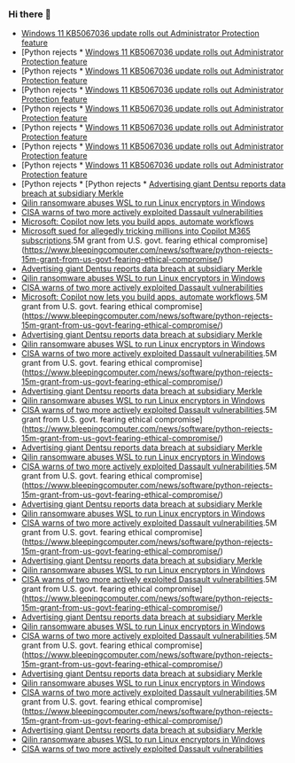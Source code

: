 ### Hi there 👋

<!--START_SECTION:feed-->
* [Windows 11 KB5067036 update rolls out Administrator Protection feature](https://www.bleepingcomputer.com/news/microsoft/windows-11-kb5067036-update-rolls-out-administrator-protection-feature/)
* [Python rejects * [Windows 11 KB5067036 update rolls out Administrator Protection feature](https://www.bleepingcomputer.com/news/microsoft/windows-11-kb5067036-update-rolls-out-administrator-protection-feature/)
* [Python rejects * [Windows 11 KB5067036 update rolls out Administrator Protection feature](https://www.bleepingcomputer.com/news/microsoft/windows-11-kb5067036-update-rolls-out-administrator-protection-feature/)
* [Python rejects * [Windows 11 KB5067036 update rolls out Administrator Protection feature](https://www.bleepingcomputer.com/news/microsoft/windows-11-kb5067036-update-rolls-out-administrator-protection-feature/)
* [Python rejects * [Windows 11 KB5067036 update rolls out Administrator Protection feature](https://www.bleepingcomputer.com/news/microsoft/windows-11-kb5067036-update-rolls-out-administrator-protection-feature/)
* [Python rejects * [Windows 11 KB5067036 update rolls out Administrator Protection feature](https://www.bleepingcomputer.com/news/microsoft/windows-11-kb5067036-update-rolls-out-administrator-protection-feature/)
* [Python rejects * [Windows 11 KB5067036 update rolls out Administrator Protection feature](https://www.bleepingcomputer.com/news/microsoft/windows-11-kb5067036-update-rolls-out-administrator-protection-feature/)
* [Python rejects * [Windows 11 KB5067036 update rolls out Administrator Protection feature](https://www.bleepingcomputer.com/news/microsoft/windows-11-kb5067036-update-rolls-out-administrator-protection-feature/)
* [Python rejects * [Python rejects * [Advertising giant Dentsu reports data breach at subsidiary Merkle](https://www.bleepingcomputer.com/news/security/advertising-giant-dentsu-reports-data-breach-at-subsidiary-merkle/)
* [Qilin ransomware abuses WSL to run Linux encryptors in Windows](https://www.bleepingcomputer.com/news/security/qilin-ransomware-abuses-wsl-to-run-linux-encryptors-in-windows/)
* [CISA warns of two more actively exploited Dassault vulnerabilities](https://www.bleepingcomputer.com/news/security/cisa-warns-of-two-more-actively-exploited-dassault-vulnerabilities/)
* [Microsoft: Copilot now lets you build apps, automate workflows](https://www.bleepingcomputer.com/news/microsoft/microsoft-copilot-now-lets-you-build-apps-automate-workflows/)
* [Microsoft sued for allegedly tricking millions into Copilot M365 subscriptions](https://www.bleepingcomputer.com/news/microsoft/microsoft-sued-for-allegedly-tricking-millions-into-copilot-m365-subscriptions/).5M grant from U.S. govt. fearing ethical compromise](https://www.bleepingcomputer.com/news/software/python-rejects-15m-grant-from-us-govt-fearing-ethical-compromise/)
* [Advertising giant Dentsu reports data breach at subsidiary Merkle](https://www.bleepingcomputer.com/news/security/advertising-giant-dentsu-reports-data-breach-at-subsidiary-merkle/)
* [Qilin ransomware abuses WSL to run Linux encryptors in Windows](https://www.bleepingcomputer.com/news/security/qilin-ransomware-abuses-wsl-to-run-linux-encryptors-in-windows/)
* [CISA warns of two more actively exploited Dassault vulnerabilities](https://www.bleepingcomputer.com/news/security/cisa-warns-of-two-more-actively-exploited-dassault-vulnerabilities/)
* [Microsoft: Copilot now lets you build apps, automate workflows](https://www.bleepingcomputer.com/news/microsoft/microsoft-copilot-now-lets-you-build-apps-automate-workflows/).5M grant from U.S. govt. fearing ethical compromise](https://www.bleepingcomputer.com/news/software/python-rejects-15m-grant-from-us-govt-fearing-ethical-compromise/)
* [Advertising giant Dentsu reports data breach at subsidiary Merkle](https://www.bleepingcomputer.com/news/security/advertising-giant-dentsu-reports-data-breach-at-subsidiary-merkle/)
* [Qilin ransomware abuses WSL to run Linux encryptors in Windows](https://www.bleepingcomputer.com/news/security/qilin-ransomware-abuses-wsl-to-run-linux-encryptors-in-windows/)
* [CISA warns of two more actively exploited Dassault vulnerabilities](https://www.bleepingcomputer.com/news/security/cisa-warns-of-two-more-actively-exploited-dassault-vulnerabilities/).5M grant from U.S. govt. fearing ethical compromise](https://www.bleepingcomputer.com/news/software/python-rejects-15m-grant-from-us-govt-fearing-ethical-compromise/)
* [Advertising giant Dentsu reports data breach at subsidiary Merkle](https://www.bleepingcomputer.com/news/security/advertising-giant-dentsu-reports-data-breach-at-subsidiary-merkle/)
* [Qilin ransomware abuses WSL to run Linux encryptors in Windows](https://www.bleepingcomputer.com/news/security/qilin-ransomware-abuses-wsl-to-run-linux-encryptors-in-windows/)
* [CISA warns of two more actively exploited Dassault vulnerabilities](https://www.bleepingcomputer.com/news/security/cisa-warns-of-two-more-actively-exploited-dassault-vulnerabilities/).5M grant from U.S. govt. fearing ethical compromise](https://www.bleepingcomputer.com/news/software/python-rejects-15m-grant-from-us-govt-fearing-ethical-compromise/)
* [Advertising giant Dentsu reports data breach at subsidiary Merkle](https://www.bleepingcomputer.com/news/security/advertising-giant-dentsu-reports-data-breach-at-subsidiary-merkle/)
* [Qilin ransomware abuses WSL to run Linux encryptors in Windows](https://www.bleepingcomputer.com/news/security/qilin-ransomware-abuses-wsl-to-run-linux-encryptors-in-windows/)
* [CISA warns of two more actively exploited Dassault vulnerabilities](https://www.bleepingcomputer.com/news/security/cisa-warns-of-two-more-actively-exploited-dassault-vulnerabilities/).5M grant from U.S. govt. fearing ethical compromise](https://www.bleepingcomputer.com/news/software/python-rejects-15m-grant-from-us-govt-fearing-ethical-compromise/)
* [Advertising giant Dentsu reports data breach at subsidiary Merkle](https://www.bleepingcomputer.com/news/security/advertising-giant-dentsu-reports-data-breach-at-subsidiary-merkle/)
* [Qilin ransomware abuses WSL to run Linux encryptors in Windows](https://www.bleepingcomputer.com/news/security/qilin-ransomware-abuses-wsl-to-run-linux-encryptors-in-windows/)
* [CISA warns of two more actively exploited Dassault vulnerabilities](https://www.bleepingcomputer.com/news/security/cisa-warns-of-two-more-actively-exploited-dassault-vulnerabilities/).5M grant from U.S. govt. fearing ethical compromise](https://www.bleepingcomputer.com/news/software/python-rejects-15m-grant-from-us-govt-fearing-ethical-compromise/)
* [Advertising giant Dentsu reports data breach at subsidiary Merkle](https://www.bleepingcomputer.com/news/security/advertising-giant-dentsu-reports-data-breach-at-subsidiary-merkle/)
* [Qilin ransomware abuses WSL to run Linux encryptors in Windows](https://www.bleepingcomputer.com/news/security/qilin-ransomware-abuses-wsl-to-run-linux-encryptors-in-windows/)
* [CISA warns of two more actively exploited Dassault vulnerabilities](https://www.bleepingcomputer.com/news/security/cisa-warns-of-two-more-actively-exploited-dassault-vulnerabilities/).5M grant from U.S. govt. fearing ethical compromise](https://www.bleepingcomputer.com/news/software/python-rejects-15m-grant-from-us-govt-fearing-ethical-compromise/)
* [Advertising giant Dentsu reports data breach at subsidiary Merkle](https://www.bleepingcomputer.com/news/security/advertising-giant-dentsu-reports-data-breach-at-subsidiary-merkle/)
* [Qilin ransomware abuses WSL to run Linux encryptors in Windows](https://www.bleepingcomputer.com/news/security/qilin-ransomware-abuses-wsl-to-run-linux-encryptors-in-windows/)
* [CISA warns of two more actively exploited Dassault vulnerabilities](https://www.bleepingcomputer.com/news/security/cisa-warns-of-two-more-actively-exploited-dassault-vulnerabilities/).5M grant from U.S. govt. fearing ethical compromise](https://www.bleepingcomputer.com/news/software/python-rejects-15m-grant-from-us-govt-fearing-ethical-compromise/)
* [Advertising giant Dentsu reports data breach at subsidiary Merkle](https://www.bleepingcomputer.com/news/security/advertising-giant-dentsu-reports-data-breach-at-subsidiary-merkle/)
* [Qilin ransomware abuses WSL to run Linux encryptors in Windows](https://www.bleepingcomputer.com/news/security/qilin-ransomware-abuses-wsl-to-run-linux-encryptors-in-windows/)
* [CISA warns of two more actively exploited Dassault vulnerabilities](https://www.bleepingcomputer.com/news/security/cisa-warns-of-two-more-actively-exploited-dassault-vulnerabilities/).5M grant from U.S. govt. fearing ethical compromise](https://www.bleepingcomputer.com/news/software/python-rejects-15m-grant-from-us-govt-fearing-ethical-compromise/)
* [Advertising giant Dentsu reports data breach at subsidiary Merkle](https://www.bleepingcomputer.com/news/security/advertising-giant-dentsu-reports-data-breach-at-subsidiary-merkle/)
* [Qilin ransomware abuses WSL to run Linux encryptors in Windows](https://www.bleepingcomputer.com/news/security/qilin-ransomware-abuses-wsl-to-run-linux-encryptors-in-windows/)
* [CISA warns of two more actively exploited Dassault vulnerabilities](https://www.bleepingcomputer.com/news/security/cisa-warns-of-two-more-actively-exploited-dassault-vulnerabilities/)
<!--END_SECTION:feed-->

<!--
**frankenk/frankenk** is a ✨ _special_ ✨ repository because its `README.md` (this file) appears on your GitHub profile.

Here are some ideas to get you started:

- 🔭 I’m currently working on ...
- 🌱 I’m currently learning ...
- 👯 I’m looking to collaborate on ...
- 🤔 I’m looking for help with ...
- 💬 Ask me about ...
- 📫 How to reach me: ...
- 😄 Pronouns: ...
- ⚡ Fun fact: ...
-->



